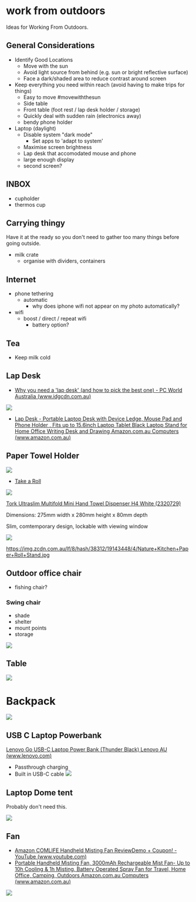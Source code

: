 # work from outdoors

Ideas for Working From Outdoors.

## General Considerations

- Identify Good Locations
    - Move with the sun
    - Avoid light source from behind (e.g. sun or bright reflective surface)
    - Face a dark/shaded area to reduce contrast around screen
- Keep everything you need within reach (avoid having to make trips for things)
    - Easy to move #movewiththesun
    - Side table
    - Front table (foot rest / lap desk holder / storage) 
    - Quickly deal with sudden rain (electronics away)
    - bendy phone holder
- Laptop (daylight)
    - Disable system "dark mode"
        - Set apps to 'adapt to system'
    - Maximise screen brightness
    - Lap desk that accomodated mouse and phone
    - large enough display
    - second screen?

## INBOX

- cupholder
- thermos cup

## Carrying thingy

Have it at the ready so you don't need to gather too many things before going outside.

- milk crate
    - organise with dividers, containers


## Internet

- phone tethering
    - automatic
        - why does iphone wifi not appear on my photo automatically?
- wifi
    - boost / direct / repeat wifi
        - battery option?


## Tea

- Keep milk cold


## Lap Desk

- [Why you need a 'lap desk' (and how to pick the best one) - PC World Australia (www.idgcdn.com.au)](https://www.idgcdn.com.au/article/688550/)

![](assets/lapdesk.png)
- [Lap Desk - Portable Laptop Desk with Device Ledge, Mouse Pad and Phone Holder , Fits up to 15.6inch Laptop Tablet Black Laptop Stand for Home Office Writing Desk and Drawing  Amazon.com.au Computers (www.amazon.com.au)](https://www.amazon.com.au/dp/B09C1JSM5B?smid=A2TL2DM2M3366A&ref_=chk_typ_imgToDp&th=1)

## Paper Towel Holder

![](assets/2E507B59-4FA5-4D51-B4D0-1B54E260AB51.webp)
- [Take a Roll](https://therollgear.com/products/take-a-roll-spring)


![](assets/F89384ED-2C81-4512-8004-0D9FE7B409F9.jpeg)


[Tork Ultraslim Multifold Mini Hand Towel Dispenser H4 White (2320729)](https://www.splitboxes.com.au/tork-ultraslim-multifold-mini-hand-towel-dispenser-h4-white-2320729/)

Dimensions: 275mm width x 280mm height x 80mm depth

Slim, comtemporary design, lockable with viewing window


![](assets/B69AC264-E08C-4CE7-B4FF-D2A04C8525BB.jpeg)


https://img.zcdn.com.au/lf/8/hash/38312/19143448/4/Nature+Kitchen+Paper+Roll+Stand.jpg




## Outdoor office chair

- fishing chair?

### Swing chair

- shade
- shelter
- mount points
- storage

![](assets/Pasted%20image%2020221108091713.png)


## Table

![](assets/Pasted%20image%2020221108073403.png)

# Backpack

![](assets/Pasted%20image%2020221108073241.png)


## USB C Laptop Powerbank

[Lenovo Go USB-C Laptop Power Bank (Thunder Black)  Lenovo AU (www.lenovo.com)](https://www.lenovo.com/au/en/p/accessories-and-software/chargers-and-batteries/power-banks/40allg2www?orgRef=https%253A%252F%252Fwww.google.com%252F)

- Passthrough charging
- Built in USB-C cable
![](assets/lenovo-go-laptop-powerbank.webp)


## Laptop Dome tent

Probably don't need this.

![](assets/Pasted%20image%2020221108075206.png)


## Fan

- [Amazon COMLIFE Handheld Misting Fan  ReviewDemo + Coupon! - YouTube (www.youtube.com)](https://www.youtube.com/watch?v=VvngNlhFVkQ)
- [Portable Handheld Misting Fan, 3000mAh Rechargeable Mist Fan- Up to 10h Cooling & 1h Misting, Battery Operated Spray Fan for Travel, Home Office, Camping, Outdoors  Amazon.com.au Computers (www.amazon.com.au)](https://www.amazon.com.au/dp/B07DKZZDVP?smid=A263RZIEXPWYR1&ref_=chk_typ_imgToDp&th=1)


![](assets/misting-fan.png)